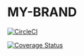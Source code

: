 # MY-BRAND

[![CircleCI](https://dl.circleci.com/status-badge/img/gh/katros1/MY-BRAND/tree/ft-node-endpoints.svg?style=shield)](https://dl.circleci.com/status-badge/redirect/gh/katros1/MY-BRAND/tree/develop)


[![Coverage Status](https://coveralls.io/repos/github/katros1/MY-BRAND/badge.svg?branch=ft-node-endpoints)](https://coveralls.io/github/katros1/MY-BRAND?branch=ft-node-endpoints)

